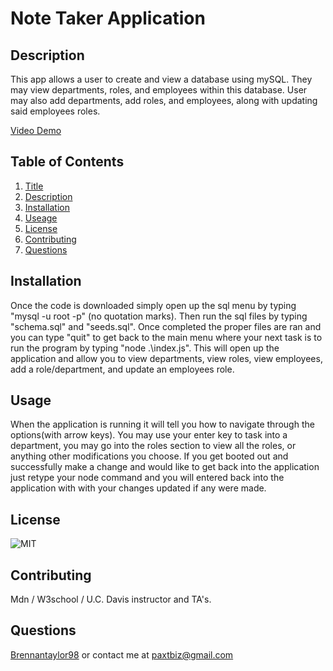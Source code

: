# Note Taker Application

## Description
This app allows a user to create and view a database using mySQL. They may view departments, roles, and employees within this database. User may also add departments, add roles, and employees, along with updating said employees roles.

[Video Demo]()

## Table of Contents
1.  [Title](#title)
2.  [Description](#description)
3.  [Installation](#installation)
4.  [Useage](#useage)
5.  [License](#license)
6.  [Contributing](#contributing)
7.  [Questions](#questions)

## Installation
Once the code is downloaded simply open up the sql menu by typing "mysql -u root -p" (no quotation marks). Then run the sql files by typing "schema.sql" and "seeds.sql". Once completed the proper files are ran and you can type "quit" to get back to the main menu where your next task is to run the program by typing "node .\index.js". This will open up the application and allow you to view departments, view roles, view employees, add a role/department, and update an employees role. 

## Usage
When the application is running it will tell you how to navigate through the options(with arrow keys). You may use your enter key to task into a department, you may go into the roles section to view all the roles, or anything other modifications you choose. If you get booted out and successfully make a change and would like to get back into the application just retype your node command and you will entered back into the application with with your changes updated if any were made.

## License
![MIT](https://img.shields.io/badge/license-MIT-blue)

## Contributing
Mdn / W3school / U.C. Davis instructor and TA's.

## Questions
[Brennantaylor98](https://github.com/Brennantaylor98) or contact me at
  paxtbiz@gmail.com